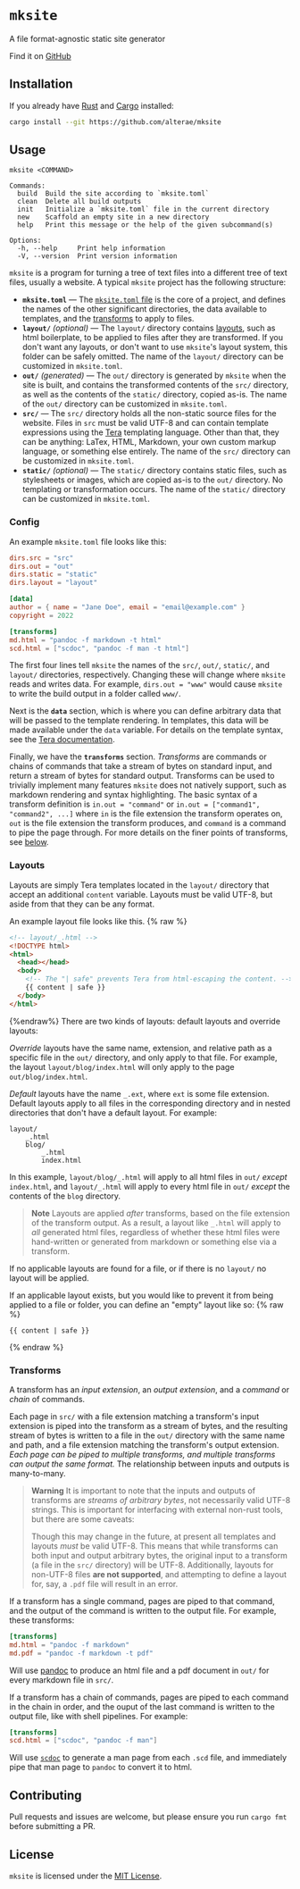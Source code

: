 # `mksite`

A file format-agnostic static site generator

Find it on [GitHub](https://github.com/alterae/mksite)

## Installation

If you already have [Rust](https://www.rust-lang.org) and [Cargo](https://doc.rust-lang.org/cargo/) installed:

```sh
cargo install --git https://github.com/alterae/mksite
```

## Usage

```help
mksite <COMMAND>

Commands:
  build  Build the site according to `mksite.toml`
  clean  Delete all build outputs
  init   Initialize a `mksite.toml` file in the current directory
  new    Scaffold an empty site in a new directory
  help   Print this message or the help of the given subcommand(s)

Options:
  -h, --help     Print help information
  -V, --version  Print version information
```

`mksite` is a program for turning a tree of text files into a different tree of text files, usually a website. A typical `mksite` project has the following structure:

- **`mksite.toml`** — The [`mksite.toml` file](#config) is the core of a project, and defines the names of the other significant directories, the data available to templates, and the [transforms](#transforms) to apply to files.
- **`layout/`** _(optional)_ — The `layout/` directory contains [layouts](#layouts), such as html boilerplate, to be applied to files after they are transformed. If you don't want any layouts, or don't want to use `mksite`'s layout system, this folder can be safely omitted. The name of the `layout/` directory can be customized in `mksite.toml`.
- **`out/`** _(generated)_ — The `out/` directory is generated by `mksite` when the site is built, and contains the transformed contents of the `src/` directory, as well as the contents of the `static/` directory, copied as-is. The name of the `out/` directory can be customized in `mksite.toml`.
- **`src/`** — The `src/` directory holds all the non-static source files for the website. Files in `src` must be valid UTF-8 and can contain template expressions using the [Tera](https://tera.netlify.app) templating language. Other than that, they can be anything: LaTex, HTML, Markdown, your own custom markup language, or something else entirely. The name of the `src/` directory can be customized in `mksite.toml`.
- **`static/`** _(optional)_ — The `static/` directory contains static files, such as stylesheets or images, which are copied as-is to the `out/` directory. No templating or transformation occurs. The name of the `static/` directory can be customized in `mksite.toml`.

### Config

An example `mksite.toml` file looks like this:

```toml
dirs.src = "src"
dirs.out = "out"
dirs.static = "static"
dirs.layout = "layout"

[data]
author = { name = "Jane Doe", email = "email@example.com" }
copyright = 2022

[transforms]
md.html = "pandoc -f markdown -t html"
scd.html = ["scdoc", "pandoc -f man -t html"]
```

The first four lines tell `mksite` the names of the `src/`, `out/`, `static/`, and `layout/` directories, respectively. Changing these will change where `mksite` reads and writes data. For example, `dirs.out = "www"` would cause `mksite` to write the build output in a folder called `www/`.

Next is the **`data`** section, which is where you can define arbitrary data that will be passed to the template rendering. In templates, this data will be made available under the `data` variable. For details on the template syntax, see the [Tera documentation](https://tera.netlify.app/docs/).

Finally, we have the **`transforms`** section. _Transforms_ are commands or chains of commands that take a stream of bytes on standard input, and return a stream of bytes for standard output. Transforms can be used to trivially implement many features `mksite` does not natively support, such as markdown rendering and syntax highlighting. The basic syntax of a transform definition is `in.out = "command"` or `in.out = ["command1", "command2", ...]` where `in` is the file extension the transform operates on, `out` is the file extension the transform produces, and `command` is a command to pipe the page through. For more details on the finer points of transforms, see [below](#transforms).

### Layouts

Layouts are simply Tera templates located in the `layout/` directory that accept an additional `content` variable. Layouts must be valid UTF-8, but aside from that they can be any format.

An example layout file looks like this.
{% raw %}

```html
<!-- layout/_.html -->
<!DOCTYPE html>
<html>
  <head></head>
  <body>
    <!-- The "| safe" prevents Tera from html-escaping the content. -->
    {{ content | safe }}
  </body>
</html>
```

{%endraw%}
There are two kinds of layouts: default layouts and override layouts:

_Override_ layouts have the same name, extension, and relative path as a specific file in the `out/` directory, and only apply to that file. For example, the layout `layout/blog/index.html` will only apply to the page `out/blog/index.html`.

_Default_ layouts have the name `_.ext`, where `ext` is some file extension. Default layouts apply to all files in the corresponding directory and in nested directories that don't have a default layout. For example:

```
layout/
    _.html
    blog/
        _.html
        index.html
```

In this example, `layout/blog/_.html` will apply to all html files in `out/` _except_ `index.html`, and `layout/_.html` will apply to every html file in `out/` _except_ the contents of the `blog` directory.

> **Note**
> Layouts are applied _after_ transforms, based on the file extension of the transform output. As a result, a layout like `_.html` will apply to _all_ generated html files, regardless of whether these html files were hand-written or generated from markdown or something else via a transform.

If no applicable layouts are found for a file, or if there is no `layout/` no layout will be applied.

If an applicable layout exists, but you would like to prevent it from being applied to a file or folder, you can define an "empty" layout like so:
{% raw %}

```
{{ content | safe }}
```

{% endraw %}

### Transforms

A transform has an _input extension_, an _output extension_, and a _command_ or _chain_ of commands.

Each page in `src/` with a file extension matching a transform's input extension is piped into the transform as a stream of bytes, and the resulting stream of bytes is written to a file in the `out/` directory with the same name and path, and a file extension matching the transform's output extension. _Each page can be piped to multiple transforms, and multiple transforms can output the same format._ The relationship between inputs and outputs is many-to-many.

> **Warning**
> It is important to note that the inputs and outputs of transforms are _streams of arbitrary bytes_, not necessarily valid UTF-8 strings. This is important for interfacing with external non-rust tools, but there are some caveats:
>
> Though this may change in the future, at present all templates and layouts _must_ be valid UTF-8. This means that while transforms can both input and output arbitrary bytes, the original input to a transform (a file in the `src/` directory) will be UTF-8. Additionally, layouts for non-UTF-8 files **are not supported**, and attempting to define a layout for, say, a `.pdf` file will result in an error.

If a transform has a single command, pages are piped to that command, and the output of the command is written to the output file. For example, these transforms:

```toml
[transforms]
md.html = "pandoc -f markdown"
md.pdf = "pandoc -f markdown -t pdf"
```

Will use [pandoc](https://pandoc.org) to produce an html file and a pdf document in `out/` for every markdown file in `src/`.

If a transform has a chain of commands, pages are piped to each command in the chain in order, and the ouput of the last command is written to the output file, like with shell pipelines. For example:

```toml
[transforms]
scd.html = ["scdoc", "pandoc -f man"]
```

Will use [`scdoc`](https://git.sr.ht/~sircmpwn/scdoc) to generate a man page from each `.scd` file, and immediately pipe that man page to `pandoc` to convert it to html.

## Contributing

Pull requests and issues are welcome, but please ensure you run `cargo fmt` before submitting a PR.

## License

`mksite` is licensed under the [MIT License](./LICENSE).

